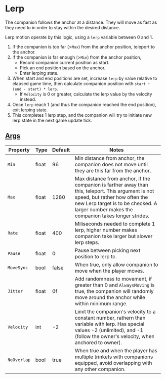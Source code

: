 # Lerp

The companion follows the anchor at a distance. They will move as fast as they need to in order to stay within the desired distance.

Lerp motion operate by this logic, using a `lerp` variable between 0 and 1.
1. If the companion is too far (>`Max`) from the anchor position, teleport to the anchor.
2. If the companion is far enough (>`Min`) from the anchor position,
    - Record companion current position as start.
    - Pick an end position based on the anchor.
    - Enter lerping state.
3. When start and end positions are set, increase `lerp` by value relative to elapsed game time, then calculate companion position with `start + (end - start) * lerp`.
    - If `Velocity` is 0 or greater, calculate the lerp value by the velocity instead.
4. Once `lerp` reach 1 (and thus the companion reached the end position), exit lerping state.
5. This completes 1 lerp step, and the companion will try to initiate new lerp state in the next game update tick.

## [Args](~/api/TrinketTinker.Models.MotionArgs.LerpArgs.yml)

| Property | Type | Default | Notes |
| -------- | ---- | ------- | ----- |
| `Min` | float | 96 | Min distance from anchor, the companion does not move until they are this far from the anchor. |
| `Max` | float | 1280 | Max distance from anchor, if the companion is farther away than this, teleport. This argument is not speed, but rather how often the new Lerp target is to be checked. A larger number makes the companion takes longer strides. |
| `Rate` | float | 400 | Miliseconds needed to complete 1 lerp, higher number makes companion take larger but slower lerp steps. |
| `Pause` | float | 0 | Pause between picking next position to lerp to. |
| `MoveSync` | bool | false | When true, only allow companion to move when the player moves. |
| `Jitter` | float | 0f | Add randomness to movement, if greater than 0 and `AlwaysMoving` is true, the companion will randomly move around the anchor while within minimum range. |
| `Velocity` | int | -2 | Limit the companion's velocity to a constant number, rathern than variable with lerp. Has special values -2 (unlimited), and -1 (follow the owner's velocity, when anchored to owner). |
| `NoOverlap` | bool | true | When true and when the player has multiple trinkets with companions equipped, avoid overlapping with any other companion. |
